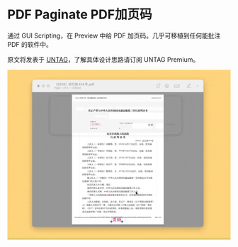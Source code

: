 # PDF Paginate PDF加页码

通过 GUI Scripting，在 Preview 中给 PDF 加页码。几乎可移植到任何能批注 PDF 的软件中。

原文将发表于 [UNTAG](https://utgd.net)，了解具体设计思路请订阅 UNTAG Premium。

![title](img.gif)